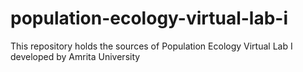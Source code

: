 # population-ecology-virtual-lab-i
This repository holds the sources of Population Ecology Virtual Lab I developed by Amrita University
